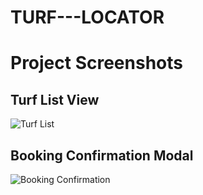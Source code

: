 # TURF---LOCATOR

# Project Screenshots

## Turf List View
![Turf List](images/Screenshot-2025-08-11-195813.jpg)

## Booking Confirmation Modal
![Booking Confirmation](images/Screenshot-2025-08-11-195829.jpg)
